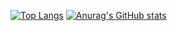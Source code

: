 
[![Top Langs](https://github-readme-stats.vercel.app/api/top-langs/?username=Wata-Naoki&theme=vue-dark&show_icons=true&layout=compact)](https://github.com/Wata-Naoki/github-readme-stats)
[![Anurag's GitHub stats](https://github-readme-stats.vercel.app/api?username=Wata-Naoki)](https://github.com/anuraghazra/github-readme-stats)
